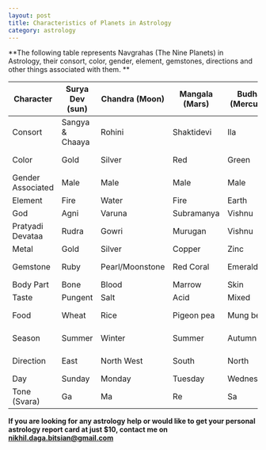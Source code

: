 ```yaml
---
layout: post
title: Characteristics of Planets in Astrology
category: astrology
---
```


**The following table represents Navgrahas (The Nine Planets) in Astrology, their consort, color, gender, element, gemstones, directions and other things associated with them.  ** 



| Character         | Surya Dev (sun) | Chandra (Moon)  | Mangala (Mars) | Budha (Mercury) | Guru (Jupiter)  | Shukra (Venus)        | Shani (Saturn) | Rahu (north node) | Ketu (south node) |
|-------------------|-----------------|-----------------|----------------|-----------------|-----------------|-----------------------|----------------|-------------------|-------------------|
| Consort           | Sangya & Chaaya | Rohini          | Shaktidevi     | Ila             | Tara            | Sukirthi & Urjaswathi | Neeladevi      | Simhi             | Chitralekha       |
| Color             | Gold            | Silver          | Red            | Green           | Yellow          | White/Yellow          | Black/Blue     | Dark Blue         | Smoky Grey        |
| Gender Associated | Male            | Male            | Male           | Male            | Male            | Female                | Neutral        | Male              | Neutral           |
| Element           | Fire            | Water           | Fire           | Earth           | Ether           | Water                 | Air            | Air               | Earth             |
| God               | Agni            | Varuna          | Subramanya     | Vishnu          | Indra           | Indrani               | Brahma         | Nirriti           | Ganesha           |
| Pratyadi Devataa  | Rudra           | Gowri           | Murugan        | Vishnu          | Brahma          | Indra                 | Yama           | Durga             | Chitragupta       |
| Metal             | Gold            | Silver          | Copper         | Zinc            | Gold            | Silver                | Iron           | Lead              | Mercury           |
| Gemstone          | Ruby            | Pearl/Moonstone | Red Coral      | Emerald         | Yellow Sapphire | Diamond               | Blue Sapphire  | Hessonite         | Cat's Eye         |
| Body Part         | Bone            | Blood           | Marrow         | Skin            | Brain           | Semen                 | Muscles        | Head              | Skin              |
| Taste             | Pungent         | Salt            | Acid           | Mixed           | Sweet           | Sour                  | Astringent     | -                 | -                 |
| Food              | Wheat           | Rice            | Pigeon pea     | Mung bean       | Chickpea        | kidney beans          | Sesame         | Urad (bean)       | Horse gram        |
| Season            | Summer          | Winter          | Summer         | Autumn          | Winter          | Spring                | All Seasons    | -                 | -                 |
| Direction         | East            | North West      | South          | North           | North East      | South East            | West           | South West        | -                 |
| Day               | Sunday          | Monday          | Tuesday        | Wednesday       | Thursday        | Friday                | Saturday       | Saturday          | -Tuesday          |
| Tone (Svara)      | Ga              | Ma              | Re             | Sa              | Dha             | Ni                    | Pa             | -                 | -                 |







**If you are looking for any astrology help or would like to get your personal astrology report card at just $10, contact me on <nikhil.daga.bitsian@gmail.com>**

